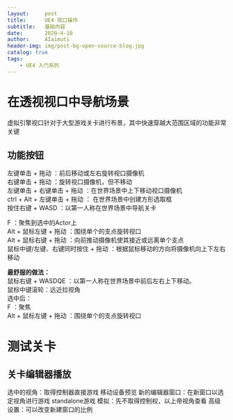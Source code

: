```yaml
---
layout:     post
title:      UE4 视口操作
subtitle:   基础内容
date:       2020-4-10
author:     AIaimuti
header-img: img/post-bg-open-source-blog.jpg
catalog: true
tags:
    - UE4 入门系列
---
```


# 在透视视口中导航场景
虚拟引擎视口针对于大型游戏关卡进行布景，其中快速穿越大范围区域的功能非常关键

## 功能按钮
左键单击 + 拖动 ：前后移动或左右旋转视口摄像机<br>
右键单击 + 拖动 ：旋转视口摄像机，但不移动<br>
左键单击 + 右键单击 + 拖动 ：在世界场景中上下移动视口摄像机<br>
ctrl + Alt + 左键单击 + 拖动 ： 在世界场景中创建方形选取框<br>
按住右键 + WASD ：以第一人称在世界场景中导航关卡

F ：聚焦到选中的Actor上<br>
Alt + 鼠标左键 + 拖动 ：围绕单个的支点旋转视口<br>
Alt + 鼠标右键 + 拖动 ：向前推动摄像机使其接近或远离单个支点<br>
鼠标中键/左键、右键同时按住 + 拖动 ：根据鼠标移动的方向将摄像机向上下左右移动


**最舒服的做法：**<br>
鼠标右键 + WASDQE ：以第一人称在世界场景中前后左右上下移动。<br>
鼠标中键滚轮：远近拉视角<br>
选中后：<br>
F ：聚焦<br>
Alt + 鼠标左键 + 拖动 ：围绕单个的支点旋转视口

# 测试关卡
## 关卡编辑器播放
选中的视角：取得控制器直接游戏
移动设备预览
新的编辑器窗口：在新窗口以选定视角进行游戏
standalone游戏
模拟：先不取得控制权，以上帝视角查看
高级设置：可以改变新建窗口的比例


